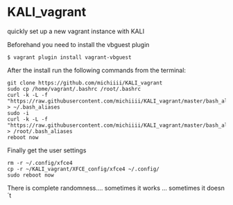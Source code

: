 # KALI_vagrant
quickly set up a new vagrant instance with KALI


Beforehand you need to install the vbguest plugin
```
$ vagrant plugin install vagrant-vbguest
```

After the install run the following commands from the terminal:
```
git clone https://github.com/michiiii/KALI_vagrant
sudo cp /home/vagrant/.bashrc /root/.bashrc
curl -k -L -f "https://raw.githubusercontent.com/michiiii/KALI_vagrant/master/bash_aliases" > ~/.bash_aliases
sudo -i
curl -k -L -f "https://raw.githubusercontent.com/michiiii/KALI_vagrant/master/bash_aliases_root" > /root/.bash_aliases
reboot now
```
Finally get the user settings
```
rm -r ~/.config/xfce4 
cp -r ~/KALI_vagrant/XFCE_config/xfce4 ~/.config/
sudo reboot now
```
There is complete randomness....
sometimes it works ... sometimes it doesn´t 
